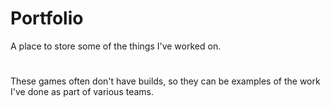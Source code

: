 # Portfolio
A place to store some of the things I've worked on.
#
These games often don't have builds, so they can be examples of the work I've done as part of various teams.
